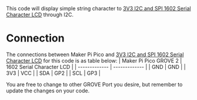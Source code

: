 This code will display simple string character to [3V3 I2C and SPI 1602 Serial Character LCD](https://cytron.io/p-3v3-i2c-and-spi-1602-serial-character-lcd) through I2C.

# Connection  

The connections between Maker Pi Pico and [3V3 I2C and SPI 1602 Serial Character LCD](https://cytron.io/p-3v3-i2c-and-spi-1602-serial-character-lcd) for this code is as table below:
| Maker Pi Pico GROVE 2  | 1602 Serial Character LCD |
| ------------- | ------------- |
| GND  | GND  |
| 3V3  | VCC  |
| SDA  | GP2  |
| SCL  | GP3  |

You are free to change to other GROVE Port you desire, but remember to update the changes on your code.

